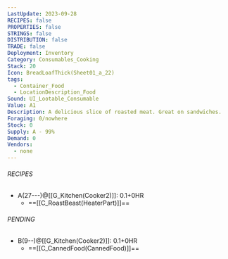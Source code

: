```yaml
---
LastUpdate: 2023-09-28
RECIPES: false
PROPERTIES: false
STRINGS: false
DISTRIBUTION: false
TRADE: false
Deployment: Inventory
Category: Consumables_Cooking
Stack: 20
Icon: BreadLoafThick(Sheet01_a_22)
tags:
  - Container_Food
  - LocationDescription_Food
Sound: UI_Lootable_Consumable
Value: A1
Description: A delicious slice of roasted meat. Great on sandwiches.
Foraging: 0/nowhere
Stock: 0
Supply: A - 99%
Demand: 0
Vendors:
  - none
---
```


###### RECIPES
- A(27---)@[[G_Kitchen(Cooker2)]]: 0.1+0HR
	- ==[[C_RoastBeast(HeaterPart)]]==

###### PENDING
- B(9--)@[[G_Kitchen(Cooker2)]]: 0.1+0HR
	- ==[[C_CannedFood(CannedFood)]]==
